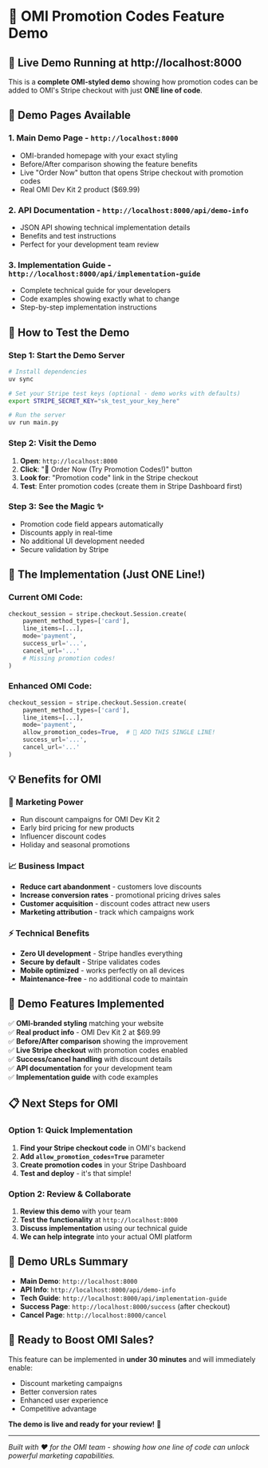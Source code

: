 # 🎉 OMI Promotion Codes Feature Demo

## 🚀 Live Demo Running at http://localhost:8000

This is a **complete OMI-styled demo** showing how promotion codes can be added to OMI's Stripe checkout with just **ONE line of code**.

## 📱 Demo Pages Available

### 1. **Main Demo Page** - `http://localhost:8000`
- OMI-branded homepage with your exact styling
- Before/After comparison showing the feature benefits
- Live "Order Now" button that opens Stripe checkout with promotion codes
- Real OMI Dev Kit 2 product ($69.99)

### 2. **API Documentation** - `http://localhost:8000/api/demo-info`
- JSON API showing technical implementation details
- Benefits and test instructions
- Perfect for your development team review

### 3. **Implementation Guide** - `http://localhost:8000/api/implementation-guide`
- Complete technical guide for your developers
- Code examples showing exactly what to change
- Step-by-step implementation instructions

## 🔧 How to Test the Demo

### Step 1: Start the Demo Server
```bash
# Install dependencies
uv sync

# Set your Stripe test keys (optional - demo works with defaults)
export STRIPE_SECRET_KEY="sk_test_your_key_here"

# Run the server
uv run main.py
```

### Step 2: Visit the Demo
1. **Open**: `http://localhost:8000`
2. **Click**: "🛒 Order Now (Try Promotion Codes!)" button
3. **Look for**: "Promotion code" link in the Stripe checkout
4. **Test**: Enter promotion codes (create them in Stripe Dashboard first)

### Step 3: See the Magic ✨
- Promotion code field appears automatically
- Discounts apply in real-time
- No additional UI development needed
- Secure validation by Stripe

## 🎯 The Implementation (Just ONE Line!)

### Current OMI Code:
```python
checkout_session = stripe.checkout.Session.create(
    payment_method_types=['card'],
    line_items=[...],
    mode='payment',
    success_url='...',
    cancel_url='...'
    # Missing promotion codes!
)
```

### Enhanced OMI Code:
```python
checkout_session = stripe.checkout.Session.create(
    payment_method_types=['card'],
    line_items=[...],
    mode='payment',
    allow_promotion_codes=True,  # 🎉 ADD THIS SINGLE LINE!
    success_url='...',
    cancel_url='...'
)
```

## 💡 Benefits for OMI

### 🎯 **Marketing Power**
- Run discount campaigns for OMI Dev Kit 2
- Early bird pricing for new products
- Influencer discount codes
- Holiday and seasonal promotions

### 📈 **Business Impact**
- **Reduce cart abandonment** - customers love discounts
- **Increase conversion rates** - promotional pricing drives sales
- **Customer acquisition** - discount codes attract new users
- **Marketing attribution** - track which campaigns work

### ⚡ **Technical Benefits**
- **Zero UI development** - Stripe handles everything
- **Secure by default** - Stripe validates codes
- **Mobile optimized** - works perfectly on all devices
- **Maintenance-free** - no additional code to maintain

## 🧪 Demo Features Implemented

✅ **OMI-branded styling** matching your website  
✅ **Real product info** - OMI Dev Kit 2 at $69.99  
✅ **Before/After comparison** showing the improvement  
✅ **Live Stripe checkout** with promotion codes enabled  
✅ **Success/cancel handling** with discount details  
✅ **API documentation** for your development team  
✅ **Implementation guide** with code examples  

## 📋 Next Steps for OMI

### Option 1: Quick Implementation
1. **Find your Stripe checkout code** in OMI's backend
2. **Add `allow_promotion_codes=True`** parameter
3. **Create promotion codes** in your Stripe Dashboard
4. **Test and deploy** - it's that simple!

### Option 2: Review & Collaborate
1. **Review this demo** with your team
2. **Test the functionality** at `http://localhost:8000`
3. **Discuss implementation** using our technical guide
4. **We can help integrate** into your actual OMI platform

## 🔗 Demo URLs Summary

- **Main Demo**: `http://localhost:8000`
- **API Info**: `http://localhost:8000/api/demo-info`
- **Tech Guide**: `http://localhost:8000/api/implementation-guide`
- **Success Page**: `http://localhost:8000/success` (after checkout)
- **Cancel Page**: `http://localhost:8000/cancel`

## 🎉 Ready to Boost OMI Sales?

This feature can be implemented in **under 30 minutes** and will immediately enable:
- Discount marketing campaigns
- Better conversion rates  
- Enhanced user experience
- Competitive advantage

**The demo is live and ready for your review!** 🚀

---

*Built with ❤️ for the OMI team - showing how one line of code can unlock powerful marketing capabilities.*
